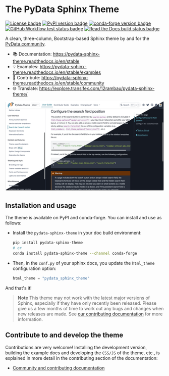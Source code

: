 # The PyData Sphinx Theme

[![License badge](https://img.shields.io/badge/License-BSD_3--Clause-yellow?logo=opensourceinitiative&logoColor=white)](https://github.com/pydata/pydata-sphinx-theme/blob/main/LICENSE)
[![PyPI version badge](https://img.shields.io/pypi/v/pydata-sphinx-theme?logo=python&logoColor=white&color=orange)](https://pypi.org/project/pydata-sphinx-theme/)
[![conda-forge version badge](https://img.shields.io/conda/vn/conda-forge/pydata-sphinx-theme.svg?logo=anaconda&logoColor=white&color=orange)](https://anaconda.org/conda-forge/pydata-sphinx-theme)
[![GitHub Workflow test status badge](https://img.shields.io/github/actions/workflow/status/pydata/pydata-sphinx-theme/tests.yml?logo=github&logoColor=white)](https://github.com/pydata/pydata-sphinx-theme/actions/workflows/tests.yml)
[![Read the Docs build status badge](https://img.shields.io/readthedocs/pydata-sphinx-theme/latest?logo=readthedocs&logoColor=white)](https://readthedocs.org/projects/pydata-sphinx-theme/builds/)

A clean, three-column, Bootstrap-based Sphinx theme by and for the [PyData community](https://pydata.org).

- :books: Documentation: https://pydata-sphinx-theme.readthedocs.io/en/stable
- :bulb: Examples: https://pydata-sphinx-theme.readthedocs.io/en/stable/examples
- :raised_hands: Contribute: https://pydata-sphinx-theme.readthedocs.io/en/stable/community
- :globe_with_meridians: Translate: https://explore.transifex.com/12rambau/pydata-sphinx-theme/

[![PyData theme - Configure the search position demo image showcasing both the light and dark theme in a single image.](./docs/_static/theme-demo-screenshot.png)](https://pydata-sphinx-theme.readthedocs.io/en/stable)

## Installation and usage

The theme is available on PyPI and conda-forge. You can install
and use as follows:

- Install the `pydata-sphinx-theme` in your doc build environment:

  ```bash
  pip install pydata-sphinx-theme
  # or
  conda install pydata-sphinx-theme --channel conda-forge
  ```

- Then, in the `conf.py` of your sphinx docs, you update the `html_theme`
  configuration option:

  ```python
  html_theme = "pydata_sphinx_theme"
  ```

And that's it!

> **Note**
> This theme may not work with the latest major versions of Sphinx, especially
> if they have only recently been released. Please give us a few months of
> time to work out any bugs and changes when new releases are made.
> See [our contributing documentation](https://pydata-sphinx-theme.readthedocs.io/en/stable/community/practices/versions.html#supported-sphinx-versions) for more information.

## Contribute to and develop the theme

Contributions are very welcome! Installing the development version, building
the example docs and developing the `CSS/JS` of the theme, etc., is explained in
more detail in the contributing section of the documentation:

- [Community and contributing documentation](https://pydata-sphinx-theme.readthedocs.io/en/latest/community/index.html)
